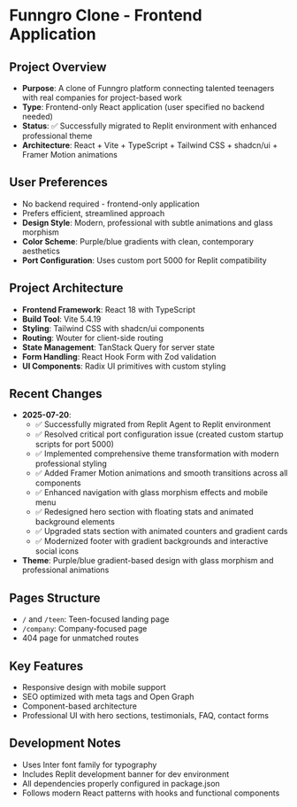 # Funngro Clone - Frontend Application

## Project Overview
- **Purpose**: A clone of Funngro platform connecting talented teenagers with real companies for project-based work
- **Type**: Frontend-only React application (user specified no backend needed)
- **Status**: ✅ Successfully migrated to Replit environment with enhanced professional theme
- **Architecture**: React + Vite + TypeScript + Tailwind CSS + shadcn/ui + Framer Motion animations

## User Preferences
- No backend required - frontend-only application
- Prefers efficient, streamlined approach
- **Design Style**: Modern, professional with subtle animations and glass morphism
- **Color Scheme**: Purple/blue gradients with clean, contemporary aesthetics
- **Port Configuration**: Uses custom port 5000 for Replit compatibility

## Project Architecture
- **Frontend Framework**: React 18 with TypeScript
- **Build Tool**: Vite 5.4.19
- **Styling**: Tailwind CSS with shadcn/ui components
- **Routing**: Wouter for client-side routing
- **State Management**: TanStack Query for server state
- **Form Handling**: React Hook Form with Zod validation
- **UI Components**: Radix UI primitives with custom styling

## Recent Changes
- **2025-07-20**: 
  - ✅ Successfully migrated from Replit Agent to Replit environment
  - ✅ Resolved critical port configuration issue (created custom startup scripts for port 5000)
  - ✅ Implemented comprehensive theme transformation with modern professional styling
  - ✅ Added Framer Motion animations and smooth transitions across all components
  - ✅ Enhanced navigation with glass morphism effects and mobile menu
  - ✅ Redesigned hero section with floating stats and animated background elements
  - ✅ Upgraded stats section with animated counters and gradient cards
  - ✅ Modernized footer with gradient backgrounds and interactive social icons
- **Theme**: Purple/blue gradient-based design with glass morphism and professional animations

## Pages Structure
- `/` and `/teen`: Teen-focused landing page
- `/company`: Company-focused page  
- 404 page for unmatched routes

## Key Features
- Responsive design with mobile support
- SEO optimized with meta tags and Open Graph
- Component-based architecture
- Professional UI with hero sections, testimonials, FAQ, contact forms

## Development Notes
- Uses Inter font family for typography
- Includes Replit development banner for dev environment
- All dependencies properly configured in package.json
- Follows modern React patterns with hooks and functional components